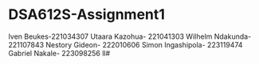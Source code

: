 # DSA612S-Assignment1
Iven Beukes-221034307
Utaara Kazohua- 221041303
Wilhelm Ndakunda- 221107843
Nestory Gideon- 222010606
Simon Ingashipola- 223119474
Gabriel Nakale- 223098256
ll#
